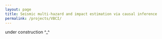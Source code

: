 ```yaml
---
layout: page
title: Seismic multi-hazard and impact estimation via causal inference from satellite imagery
permalink: /projects/VBCI/
---
```


under construction ^_^